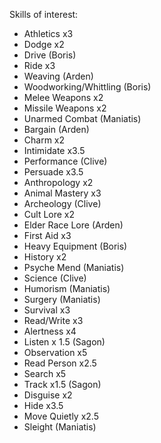 Skills of interest:
- Athletics x3
- Dodge x2
- Drive (Boris)
- Ride x3
- Weaving (Arden)
- Woodworking/Whittling (Boris)
- Melee Weapons x2
- Missile Weapons x2
- Unarmed Combat (Maniatis)
- Bargain (Arden)
- Charm x2
- Intimidate x3.5
- Performance (Clive)
- Persuade x3.5
- Anthropology x2
- Animal Mastery x3
- Archeology (Clive)
- Cult Lore x2
- Elder Race Lore (Arden)
- First Aid x3
- Heavy Equipment (Boris)
- History x2
- Psyche Mend (Maniatis)
- Science (Clive)
- Humorism (Maniatis)
- Surgery (Maniatis)
- Survival x3
- Read/Write x3
- Alertness x4
- Listen x 1.5 (Sagon)
- Observation x5
- Read Person x2.5
- Search x5
- Track x1.5 (Sagon)
- Disguise x2
- Hide x3.5
- Move Quietly x2.5
- Sleight (Maniatis)
